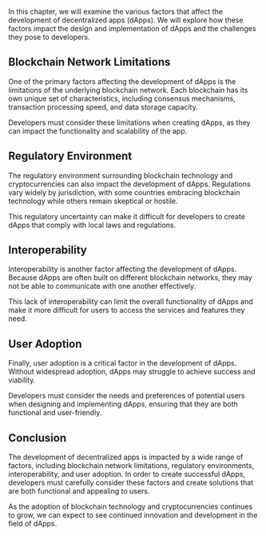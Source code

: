 
In this chapter, we will examine the various factors that affect the development of decentralized apps (dApps). We will explore how these factors impact the design and implementation of dApps and the challenges they pose to developers.

Blockchain Network Limitations
------------------------------

One of the primary factors affecting the development of dApps is the limitations of the underlying blockchain network. Each blockchain has its own unique set of characteristics, including consensus mechanisms, transaction processing speed, and data storage capacity.

Developers must consider these limitations when creating dApps, as they can impact the functionality and scalability of the app.

Regulatory Environment
----------------------

The regulatory environment surrounding blockchain technology and cryptocurrencies can also impact the development of dApps. Regulations vary widely by jurisdiction, with some countries embracing blockchain technology while others remain skeptical or hostile.

This regulatory uncertainty can make it difficult for developers to create dApps that comply with local laws and regulations.

Interoperability
----------------

Interoperability is another factor affecting the development of dApps. Because dApps are often built on different blockchain networks, they may not be able to communicate with one another effectively.

This lack of interoperability can limit the overall functionality of dApps and make it more difficult for users to access the services and features they need.

User Adoption
-------------

Finally, user adoption is a critical factor in the development of dApps. Without widespread adoption, dApps may struggle to achieve success and viability.

Developers must consider the needs and preferences of potential users when designing and implementing dApps, ensuring that they are both functional and user-friendly.

Conclusion
----------

The development of decentralized apps is impacted by a wide range of factors, including blockchain network limitations, regulatory environments, interoperability, and user adoption. In order to create successful dApps, developers must carefully consider these factors and create solutions that are both functional and appealing to users.

As the adoption of blockchain technology and cryptocurrencies continues to grow, we can expect to see continued innovation and development in the field of dApps.
